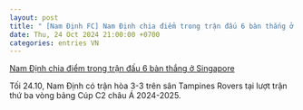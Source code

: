 ```yaml
---
layout: post
title: " [Nam Định FC] Nam Định chia điểm trong trận đấu 6 bàn thắng ở Singapore"
date: Thu, 24 Oct 2024 21:00:00 +0700
categories: entries VN
---
```

[Nam Định chia điểm trong trận đấu 6 bàn thắng ở Singapore](https://laodong.vn/bong-da/nam-dinh-chia-diem-trong-tran-dau-6-ban-thang-o-singapore-1412180.ldo)

Tối 24.10, Nam Định có trận hòa 3-3 trên sân Tampines Rovers tại lượt trận thứ ba vòng bảng Cúp C2 châu Á 2024-2025.

